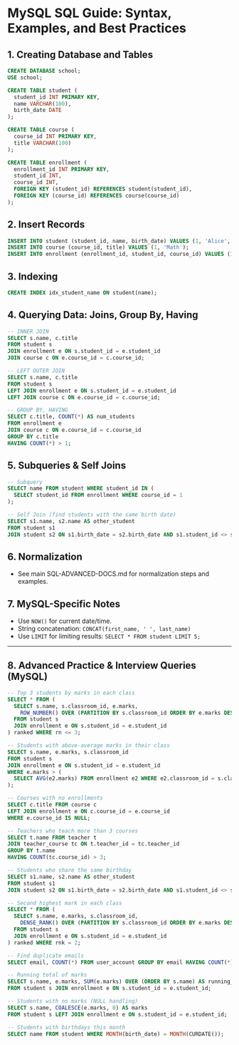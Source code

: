 # MySQL SQL Guide: Syntax, Examples, and Best Practices

## 1. Creating Database and Tables

```sql
CREATE DATABASE school;
USE school;

CREATE TABLE student (
  student_id INT PRIMARY KEY,
  name VARCHAR(100),
  birth_date DATE
);

CREATE TABLE course (
  course_id INT PRIMARY KEY,
  title VARCHAR(100)
);

CREATE TABLE enrollment (
  enrollment_id INT PRIMARY KEY,
  student_id INT,
  course_id INT,
  FOREIGN KEY (student_id) REFERENCES student(student_id),
  FOREIGN KEY (course_id) REFERENCES course(course_id)
);
```

## 2. Insert Records

```sql
INSERT INTO student (student_id, name, birth_date) VALUES (1, 'Alice', '2005-01-01');
INSERT INTO course (course_id, title) VALUES (1, 'Math');
INSERT INTO enrollment (enrollment_id, student_id, course_id) VALUES (1, 1, 1);
```

## 3. Indexing

```sql
CREATE INDEX idx_student_name ON student(name);
```

## 4. Querying Data: Joins, Group By, Having

```sql
-- INNER JOIN
SELECT s.name, c.title
FROM student s
JOIN enrollment e ON s.student_id = e.student_id
JOIN course c ON e.course_id = c.course_id;

-- LEFT OUTER JOIN
SELECT s.name, c.title
FROM student s
LEFT JOIN enrollment e ON s.student_id = e.student_id
LEFT JOIN course c ON e.course_id = c.course_id;

-- GROUP BY, HAVING
SELECT c.title, COUNT(*) AS num_students
FROM enrollment e
JOIN course c ON e.course_id = c.course_id
GROUP BY c.title
HAVING COUNT(*) > 1;
```

## 5. Subqueries & Self Joins

```sql
-- Subquery
SELECT name FROM student WHERE student_id IN (
  SELECT student_id FROM enrollment WHERE course_id = 1
);

-- Self Join (find students with the same birth date)
SELECT s1.name, s2.name AS other_student
FROM student s1
JOIN student s2 ON s1.birth_date = s2.birth_date AND s1.student_id <> s2.student_id;
```

## 6. Normalization

- See main SQL-ADVANCED-DOCS.md for normalization steps and examples.

## 7. MySQL-Specific Notes

- Use `NOW()` for current date/time.
- String concatenation: `CONCAT(first_name, ' ', last_name)`
- Use `LIMIT` for limiting results: `SELECT * FROM student LIMIT 5;`

---

## 8. Advanced Practice & Interview Queries (MySQL)

```sql
-- Top 3 students by marks in each class
SELECT * FROM (
  SELECT s.name, s.classroom_id, e.marks,
    ROW_NUMBER() OVER (PARTITION BY s.classroom_id ORDER BY e.marks DESC) AS rn
  FROM student s
  JOIN enrollment e ON s.student_id = e.student_id
) ranked WHERE rn <= 3;

-- Students with above-average marks in their class
SELECT s.name, e.marks, s.classroom_id
FROM student s
JOIN enrollment e ON s.student_id = e.student_id
WHERE e.marks > (
  SELECT AVG(e2.marks) FROM enrollment e2 WHERE e2.classroom_id = s.classroom_id
);

-- Courses with no enrollments
SELECT c.title FROM course c
LEFT JOIN enrollment e ON c.course_id = e.course_id
WHERE e.course_id IS NULL;

-- Teachers who teach more than 3 courses
SELECT t.name FROM teacher t
JOIN teacher_course tc ON t.teacher_id = tc.teacher_id
GROUP BY t.name
HAVING COUNT(tc.course_id) > 3;

-- Students who share the same birthday
SELECT s1.name, s2.name AS other_student
FROM student s1
JOIN student s2 ON s1.birth_date = s2.birth_date AND s1.student_id <> s2.student_id;

-- Second highest mark in each class
SELECT * FROM (
  SELECT s.name, e.marks, s.classroom_id,
    DENSE_RANK() OVER (PARTITION BY s.classroom_id ORDER BY e.marks DESC) AS rnk
  FROM student s
  JOIN enrollment e ON s.student_id = e.student_id
) ranked WHERE rnk = 2;

-- Find duplicate emails
SELECT email, COUNT(*) FROM user_account GROUP BY email HAVING COUNT(*) > 1;

-- Running total of marks
SELECT s.name, e.marks, SUM(e.marks) OVER (ORDER BY s.name) AS running_total
FROM student s JOIN enrollment e ON s.student_id = e.student_id;

-- Students with no marks (NULL handling)
SELECT s.name, COALESCE(e.marks, 0) AS marks
FROM student s LEFT JOIN enrollment e ON s.student_id = e.student_id;

-- Students with birthdays this month
SELECT name FROM student WHERE MONTH(birth_date) = MONTH(CURDATE());
```
